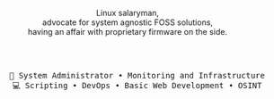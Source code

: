 <div align="center"><p>Linux salaryman,<br>advocate for system agnostic FOSS solutions,<br> having an affair with proprietary firmware on the side.</p>
<br><br>
<pre>
    💼 System Administrator • Monitoring and Infrastructure
    💻 Scripting • DevOps • Basic Web Development • OSINT
</pre>
</pre>
